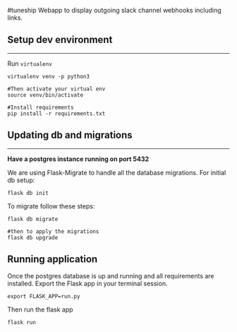 #tuneship
Webapp to display outgoing slack channel webhooks including links.

## Setup dev environment
---
Run `virtualenv`

```shell
virtualenv venv -p python3

#Then activate your virtual env
source venv/bin/activate

#Install requirements
pip install -r requirements.txt
```

## Updating db and migrations
---
**Have a postgres instance running on port 5432**

We are using Flask-Migrate to handle all the database migrations.
For initial db setup:

```shell
flask db init

```
To migrate follow these steps:

```shell
flask db migrate

#then to apply the migrations
flask db upgrade

```
## Running application

Once the postgres database is up and running and all requirements are installed.
Export the Flask app in your terminal session.

```shell
export FLASK_APP=run.py
```

Then run the flask app

```shell
flask run
```



